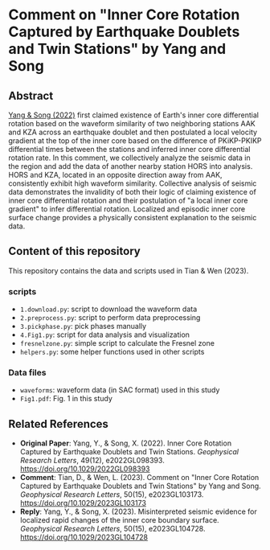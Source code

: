 # Comment on "Inner Core Rotation Captured by Earthquake Doublets and Twin Stations" by Yang and Song

## Abstract

[Yang & Song (2022)](https://doi.org/10.1029/2022GL098393)
first claimed existence of Earth's inner core differential rotation
based on the waveform similarity of two neighboring stations AAK and KZA across an
earthquake doublet and then postulated a local velocity gradient at the top of the inner core
based on the difference of PKiKP-PKIKP differential times between the stations and
inferred inner core differential rotation rate. In this comment, we collectively analyze
the seismic data in the region and add the data of another nearby station HORS into analysis.
HORS and KZA, located in an opposite direction away from AAK, consistently exhibit
high waveform similarity. Collective analysis of seismic data demonstrates the invalidity
of both their logic of claiming existence of inner core differential rotation and
their postulation of "a local inner core gradient" to infer differential rotation.
Localized and episodic inner core surface change provides a physically consistent
explanation to the seismic data.

## Content of this repository

This repository contains the data and scripts used in Tian & Wen (2023).

### scripts

- `1.download.py`: script to download the waveform data
- `2.preprocess.py`: script to perform data preprocessing
- `3.pickphase.py`: pick phases manually
- `4.Fig1.py`: script for data analysis and visualization
- `fresnelzone.py`: simple script to calculate the Fresnel zone
- `helpers.py`: some helper functions used in other scripts

### Data files

- `waveforms`: waveform data (in SAC format) used in this study
- `Fig1.pdf`: Fig. 1 in this study

## Related References

- **Original Paper**:
  Yang, Y., & Song, X. (2022).
  Inner Core Rotation Captured by Earthquake Doublets and Twin Stations.
  *Geophysical Research Letters*, 49(12), e2022GL098393.
  https://doi.org/10.1029/2022GL098393
- **Comment**:
  Tian, D., & Wen, L. (2023).
  Comment on "Inner Core Rotation Captured by Earthquake Doublets and Twin Stations" by Yang and Song.
  *Geophysical Research Letters*, 50(15), e2023GL103173.
  https://doi.org/10.1029/2023GL103173
- **Reply**:
  Yang, Y., & Song, X. (2023).
  Misinterpreted seismic evidence for localized rapid changes of the inner core boundary surface.
  *Geophysical Research Letters*, 50(15), e2023GL104728.
  https://doi.org/10.1029/2023GL104728
